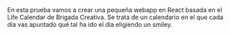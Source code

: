 En esta prueba vamos a crear una pequeña webapp en React basada en el Life Calendar de Brigada Creativa.
Se trata de un calendario en el que cada día vas apuntado qué tal ha ido el día eligiendo un smiley. 
